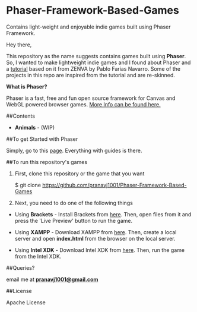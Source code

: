# Phaser-Framework-Based-Games
Contains light-weight and enjoyable indie games built using Phaser Framework.

Hey there,

This repository as the name suggests contains games built using **Phaser**. 
So, I wanted to make lightweight indie games and I found about Phaser and a [tutorial](https://academy.zenva.com/product/the-complete-mobile-game-development-course-platinum-edition/)  based on it from ZENVA by Pablo Farias Navarro.
Some of the projects in this repo are inspired from the tutorial and are re-skinned.

**What is Phaser?**

  Phaser is a fast, free and fun open source framework for Canvas and WebGL powered browser games. [More Info can be found here.](https://phaser.io/)
  
##Contents

  * **Animals** - (WIP)
  
  
##To get Started with Phaser

  Simply, go to this [page](https://phaser.io/download). Everything with guides is there.
  
##To run this repository's games

1) First, clone this repository or the game that you want

      $ git clone https://github.com/pranavj1001/Phaser-Framework-Based-Games

2) Next, you need to do one of the following things

* Using **Brackets** - Install Brackets from [here](http://brackets.io/). 
Then, open files from it and press the 'Live Preview' button to run the game.

* Using **XAMPP** - Download XAMPP from [here](https://www.apachefriends.org/download.html). 
Then, create a local server and open **index.html** from the browser on the local server.

* Using **Intel XDK** - Download Intel XDK from [here](https://intel-xdk.jaleco.com/). 
Then, run the game from the Intel XDK.

##Queries?

email me at **pranavj1001@gmail.com**

##License

Apache License

